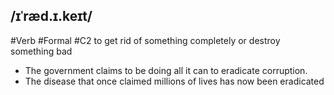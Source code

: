 ## /ɪˈræd.ɪ.keɪt/
#Verb #Formal
#C2
to get rid of something completely or destroy something bad

- The government claims to be doing all it can to eradicate corruption.
- The disease that once claimed millions of lives has now been eradicated